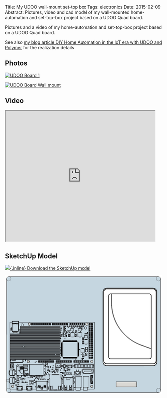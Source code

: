 Title: My UDOO wall-mount set-top box
Tags: electronics
Date: 2015-02-09
Abstract: Pictures, video and cad model of my wall-mounted home-automation and set-top-box project based on a UDOO Quad board.

Pictures and a video of my home-automation and set-top-box project based on a UDOO Quad board.

See also [my blog article DIY Home Automation in the IoT era with UDOO and Polymer](/blog/diy-home-automation-with-udoo-and-polymer) for the realization details

Photos
------
[![UDOO Board 1](https://lh5.googleusercontent.com/-iTvsfvg5SMA/VNe0oTREvCI/AAAAAAAAgJg/vba_4dgN9e0/s720/Home%2520Automation%2520London%25201.JPG)](https://lh5.googleusercontent.com/-iTvsfvg5SMA/VNe0oTREvCI/AAAAAAAAgJg/vba_4dgN9e0/s1920/Home%2520Automation%2520London%25201.JPG)


[![UDOO Board Wall mount](https://lh6.googleusercontent.com/-cEyGRm1DQic/VNe0oLc6QcI/AAAAAAAAgJc/J2B2tkNunsY/s720/Home%2520Automation%2520London%25203.JPG)](https://lh6.googleusercontent.com/-cEyGRm1DQic/VNe0oLc6QcI/AAAAAAAAgJc/J2B2tkNunsY/s1920/Home%2520Automation%2520London%25203.JPG)

Video
-----
<iframe src="https://www.youtube.com/embed/x9J6h4_e5PA" style="width:95%; height: 30em;" class="shadowed" allowfullscreen></iframe>

SketchUp Model
--------------
[![](/static/images/download.png){.inline} Download the SketchUp model](udoo-wall.zip)

![SketchUp model](udoo-wall.png)
